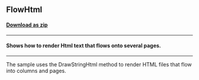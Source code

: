 ## FlowHtml
#### [Download as zip](https://minhaskamal.github.io/DownGit/#/home?url=https://github.com/GrapeCity/ComponentOne-WinForms-Samples/tree/master/NetFramework\Pdf\CS\FlowHtml)
____
#### Shows how to render Html text that flows onto several pages.
____
The sample uses the DrawStringHtml method to render HTML files that flow into columns and pages. 